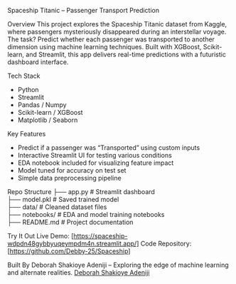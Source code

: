 Spaceship Titanic – Passenger Transport Prediction

Overview
This project explores the Spaceship Titanic dataset from Kaggle, where passengers mysteriously disappeared during an interstellar voyage. The task? Predict whether each passenger was transported to another dimension using machine learning techniques.
Built with XGBoost, Scikit-learn, and Streamlit, this app delivers real-time predictions with a futuristic dashboard interface.

 Tech Stack
- Python
- Streamlit
- Pandas / Numpy
- Scikit-learn / XGBoost
- Matplotlib / Seaborn

Key Features
- Predict if a passenger was “Transported” using custom inputs
- Interactive Streamlit UI for testing various conditions
- EDA notebook included for visualizing feature impact
- Model tuned for accuracy on test set
- Simple data preprocessing pipeline

Repo Structure
├── app.py                # Streamlit dashboard  
├── model.pkl             # Saved trained model  
├── data/                 # Cleaned dataset files  
├── notebooks/            # EDA and model training notebooks  
├── README.md             # Project documentation  


Try It Out
Live Demo: [https://spaceship-wdpdn48gybbyuqeympdm4n.streamlit.app/]
Code Repository:  [https://github.com/Debby-25/Spaceship]

Built By
Deborah Shakioye Adeniji – Exploring the edge of machine learning and alternate realities.
[Deborah Shakioye Adeniji](https://www.linkedin.com/in/deborah-shakioye-adeniji-132394345/)  



